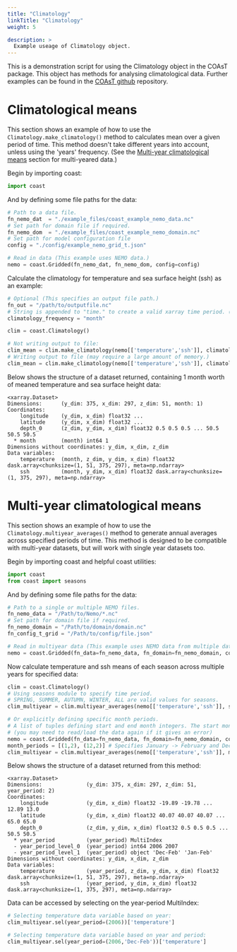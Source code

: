 ```yaml
---
title: "Climatology"
linkTitle: "Climatology"
weight: 5

description: >
  Example useage of Climatology object.
---
```



This is a demonstration script for using the Climatology object in the COAsT
package. This object has methods for analysing climatological data. Further examples can be found in the [COAsT github](https://github.com/British-Oceanographic-Data-Centre/COAsT/blob/master/example_scripts/climatology_example.py) repository.


# Climatological means
This section shows an example of how to use the ``Climatology.make_climatology()`` method to calculates mean over a given period of time. This method doesn't take different years into account, unless using the 'years' frequency. (See the [Multi-year climatological means](#multi-year-climatological-means) section for multi-yeared data.)

Begin by importing coast:
```python
import coast
```

And by defining some file paths for the data:
```python
# Path to a data file.
fn_nemo_dat  = "./example_files/coast_example_nemo_data.nc"
# Set path for domain file if required.
fn_nemo_dom  = "./example_files/coast_example_nemo_domain.nc"
# Set path for model configuration file
config = "./config/example_nemo_grid_t.json"

# Read in data (This example uses NEMO data.)
nemo = coast.Gridded(fn_nemo_dat, fn_nemo_dom, config=config)
```

Calculate the climatology for temperature and sea surface height (ssh) as an example:
```python
# Optional (This specifies an output file path.)
fn_out = "/path/to/outputfile.nc" 
# String is appended to "time." to create a valid xarray time period. (i.e. time.season, time.month...)
climatology_frequency = "month" 

clim = coast.Climatology()

# Not writing output to file:
clim_mean = clim.make_climatology(nemo[['temperature','ssh']], climatology_frequency)
# Writing output to file (may require a large amount of memory.)
clim_mean = clim.make_climatology(nemo[['temperature','ssh']], climatology_frequency, fn_out=fn_out)
```

Below shows the structure of a dataset returned, containing 1 month worth of meaned temperature and sea surface height data:
```
<xarray.Dataset>
Dimensions:      (y_dim: 375, x_dim: 297, z_dim: 51, month: 1)
Coordinates:
    longitude    (y_dim, x_dim) float32 ...
    latitude     (y_dim, x_dim) float32 ...
    depth_0      (z_dim, y_dim, x_dim) float32 0.5 0.5 0.5 ... 50.5 50.5 50.5
  * month        (month) int64 1
Dimensions without coordinates: y_dim, x_dim, z_dim
Data variables:
    temperature  (month, z_dim, y_dim, x_dim) float32 dask.array<chunksize=(1, 51, 375, 297), meta=np.ndarray>
    ssh          (month, y_dim, x_dim) float32 dask.array<chunksize=(1, 375, 297), meta=np.ndarray>
```


# Multi-year climatological means
This section shows an example of how to use the ``Climatology.multiyear_averages()`` method to generate annual averages across specified periods of time. This method is designed to be compatible with multi-year datasets, but will work with single year datasets too.

Begin by importing coast and helpful coast utilities:
```python
import coast
from coast import seasons 
```

And by defining some file paths for the data:
```python
# Path to a single or multiple NEMO files.
fn_nemo_data = "/Path/to/Nemo/*.nc"
# Set path for domain file if required.
fn_nemo_domain = "/Path/to/domain/domain.nc"
fn_config_t_grid = "/Path/to/config/file.json"

# Read in multiyear data (This example uses NEMO data from multiple datafiles.)
nemo = coast.Gridded(fn_data=fn_nemo_data, fn_domain=fn_nemo_domain, config=fn_config_t_grid, multiple=True)
```

Now calculate temperature and ssh means of each season across multiple years for specified data:
```python
clim = coast.Climatology()
# Using seasons module to specify time period.
# SPRING, SUMMER, AUTUMN, WINTER, ALL are valid values for seasons.
clim_multiyear = clim.multiyear_averages(nemo[['temperature','ssh']], seasons.ALL, time_var='time', time_dim='t_dim')

# Or explicitly defining specific month periods.
# A list of tuples defining start and end month integers. The start months should be in chronological order.
# (you may need to read/load the data again if it gives an error)
nemo = coast.Gridded(fn_data=fn_nemo_data, fn_domain=fn_nemo_domain, config=fn_config_t_grid, multiple=True)
month_periods = [(1,2), (12,2)] # Specifies January -> February and December -> February for each year of data. 
clim_multiyear = clim.multiyear_averages(nemo[['temperature','ssh']], month_periods , time_var='time', time_dim='t_dim')

```

Below shows the structure of a dataset returned from this method:
```
<xarray.Dataset>
Dimensions:              (y_dim: 375, x_dim: 297, z_dim: 51, year_period: 2)
Coordinates:
    longitude            (y_dim, x_dim) float32 -19.89 -19.78 ... 12.89 13.0
    latitude             (y_dim, x_dim) float32 40.07 40.07 40.07 ... 65.0 65.0
    depth_0              (z_dim, y_dim, x_dim) float32 0.5 0.5 0.5 ... 50.5 50.5
  * year_period          (year_period) MultiIndex
  - year_period_level_0  (year_period) int64 2006 2007
  - year_period_level_1  (year_period) object 'Dec-Feb' 'Jan-Feb'
Dimensions without coordinates: y_dim, x_dim, z_dim
Data variables:
    temperature          (year_period, z_dim, y_dim, x_dim) float32 dask.array<chunksize=(1, 51, 375, 297), meta=np.ndarray>
    ssh                  (year_period, y_dim, x_dim) float32 dask.array<chunksize=(1, 375, 297), meta=np.ndarray>
```

Data can be accessed by selecting on the year-period MultiIndex:
```python
# Selecting temperature data variable based on year:
clim_multiyear.sel(year_period=(2006))['temperature']

# Selecting temperature data variable based on year and period:
clim_multiyear.sel(year_period=(2006,'Dec-Feb'))['temperature']
```





